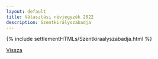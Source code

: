 ```yaml
---
layout: default
title: Választási névjegyzék 2022
description: Szentkirályszabadja
---
```


{% include settlementHTMLs/Szentkiraalyszabadja.html %}

[Vissza](../)